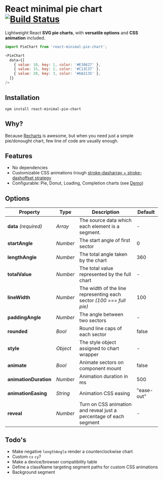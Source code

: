 # React minimal pie chart [![Build Status][ci-img]][ci]
Lightweight React **SVG pie charts**, with **versatile options** and **CSS animation** included.

[ci-img]:                       https://travis-ci.org/toomuchdesign/react-minimal-pie-chart.svg
[ci]:                           https://travis-ci.org/toomuchdesign/react-minimal-pie-chart
[storybook]:https://f4442c1e-0562-45ed-89e9-34b069224803.sbook.io/

```js
import PieChart from 'react-minimal-pie-chart';

<PieChart
  data={[
    { value: 10, key: 1, color: '#E38627' },
    { value: 15, key: 2, color: '#C13C37' },
    { value: 20, key: 3, color: '#6A2135' },
  ]}
/>
```

## Installation
```console
npm install react-minimal-pie-chart
```

## Why?
Because [Recharts](https://github.com/recharts/recharts) is awesome, but when you need just a simple pie/donought chart, few line of code are usually enough.

## Features
- No dependencies
- Customizable CSS animations trough [stroke-dasharray + stroke-dashoffset strategy](https://css-tricks.com/svg-line-animation-works/)
- Configurable: Pie, Donut, Loading, Completion charts (see [Demo][storybook])


## Options
Property | Type | Description | Default
----- | ----- | ----- | -----
**data** *(required)* | *Array* | The source data which each element is a segment. | -
**startAngle** | *Number* | The start angle of first sector | 0
**lengthAngle** | *Number* | The total angle taken by the chart | 360
**totalValue** | *Number* | The total value represented by the full chart | -
**lineWidth** | *Number* | The width of the line representing each sector *(100 === full pie)* | 100
**paddingAngle** | *Number* | The angle between two sectors| -
**rounded** | *Bool* | Round line caps of each sector| false
**style** | *Object* | The style object assigned to chart wrapper | -
**animate** | *Bool* | Animate sectors on component mount| false
**animationDuration** | *Number* | Animation duration in ms | 500
**animationEasing** | *String* | Animation CSS easing | "ease-out"
**reveal** | *Number* | Turn on CSS animation and reveal just a percentage of each segment| -

## Todo's
- Make negative `lengthAngle` render a counterclockwise chart
- Custom `cx` `cy`?
- Make a device/browser compatibility table
- Define a className targeting segment paths for custom CSS animations
- Background segment
